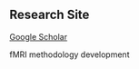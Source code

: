## Research Site

[Google Scholar](https://scholar.google.com/citations?user=JxQdvn4AAAAJ&hl=en&oi=sra)

fMRI methodology development
